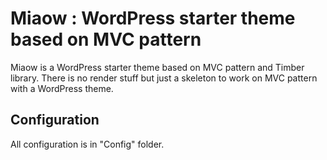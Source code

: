 # Miaow : WordPress starter theme based on MVC pattern
Miaow is a WordPress starter theme based on MVC pattern and Timber library. There is no render stuff but just a skeleton to work on MVC pattern with a WordPress theme.

## Configuration
All configuration is in "Config" folder.
